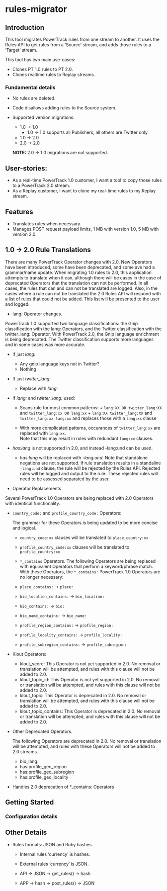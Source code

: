 # rules-migrator

## Introduction
This tool migrates PowerTrack rules from one stream to another. It uses the Rules API to get rules from a ‘Source’ stream, and adds those rules to a ‘Target’ stream.

This tool has two main use-cases:
+ Clones PT 1.0 rules to PT 2.0.
+ Clones realtime rules to Replay streams. 

### Fundamental details

+ No rules are deleted.
+ Code disallows adding rules to the Source system.
+ Supported version migrations:
  + 1.0 → 1.0
    + 1.0 → 1.0 supports all Publishers, all others are Twitter only.
  + 1.0 → 2.0 
  + 2.0 → 2.0
  
  **NOTE:** 2.0 → 1.0 migrations are not supported. 

 
## User-stories:

+ As a real-time PowerTrack 1.0 customer, I want a tool to copy those rules to a PowerTrack 2.0 stream.
+ As a Replay customer, I want to clone my real-time rules to my Replay stream.


## Features

+ Translates rules when necessary. 
+ Manages POST request payload limits, 1 MB with version 1.0, 5 MB with version 2.0.


## 1.0 → 2.0 Rule Translations

There are many PowerTrack Operator changes with 2.0. New Operators have been introduced, some have been deprecated, and some ave had a grammar/name update. When migrating 1.0 rules to 2.0, this application attempts to translate when it can, although there will be cases in the case of deprecated Operators that the translation can not be performed. In all cases, the rules that can and can not be translated are logged. Also, in the cases where a rule can not be translated the 2.0 Rules API will respond with a list of rules that could not be added. This list will be presented to the user and logged.
 
 + lang: Operator changes.
 
 PowerTrack 1.0 supported two language classifications: the Gnip classification with the lang: Operators, and the Twitter classification with the twitter_lang: Operator. With PowerTrack 2.0, the Gnip language enrichment is being deprecated. The Twitter classification supports more languages and in some cases was more accurate. 
 
  + If just *lang:*
    + Any gnip language keys not in Twitter?
    + Nothing
  + If just *twitter_lang:*
    + Replace with *lang:*
  + If *lang:* and *twitter_lang:* used: 
    + Scans rule for most common patterns: 
          + ```lang:XX OR twitter_lang:XX``` and ```twitter_lang:xx OR lang:xx```
          + ```lang:XX twitter_lang:XX``` and ```twitter_lang:xx lang:xx```
      and replaces those with a ```lang:xx``` clause
    
    + With more complicated patterns, occurances of ```twitter_lang:xx``` are replaced with ```lang:xx```.   
    Note that this may result in rules with redundant ```lang:xx``` clauses.
          
  + *has:lang* is not supported in 2.0, and instead -lang:und can be used.
    + *has:lang* will be replaced with *-lang:und*. Note that standalone negations are not supported. If rule translation results in a standaline ```-lang:und``` clause, the rule will be rejected by the Rules API. Rejected rules will be logged and output to the rule. These rejected rules will need to be assessed separated by the user.
    
    
  + Operator Replacements  
    
  Several PowerTrack 1.0 Operators are being replaced with 2.0 Operators with identical functionality.  
                
+ ```country_code:``` and ```profile_country_code:``` Operators:

    The grammar for these Operators is being updated to be more concise and logical.

    + ```country_code:xx``` clauses will be translated to ```place_country:xx```
    + ```profile_country_code:xx``` clauses will be translated to ```profile_country:xx```
    
    + ```*_contains``` Operators. The following Operators are being replaced with equivalent Operators that perform a keyword/phrase match. With these Operators, the ```*_contains:``` PowerTrack 1.0 Operators are no longer necessary:
        
    + ```place_contains:``` → ```place:```
    + ```bio_location_contains:``` → ```bio_location:```
    + ```bio_contains:``` → ```bio:```
    + ```bio_name_contains:``` → ```bio_name:```
    + ```profile_region_contains:``` → ```profile_region:```
    + ```profile_locality_contains:``` → ```profile_locality:```
    + ```profile_subregion_contains:``` → ```profile_subregion:```
    
+ Klout Operators:

    + klout_score: This Operator is not yet supported in 2.0. No removal or translation will be attempted, and rules with this clause will not be added to 2.0.
    + klout_topic_id: This Operator is not yet supported in 2.0. No removal or translation will be attempted, and rules with this clause will not be added to 2.0.
    + klout_topic: This Operator is deprecated in 2.0. No removal or translation will be attempted, and rules with this clause will not be added to 2.0.
    + klout_topic_contains: This Operator is deprecated in 2.0. No removal or translation will be attempted, and rules with this clause will not be added to 2.0.   
    
    
+ Other Deprecated Operators.
    
    The following Operators are deprecated in 2.0. No removal or translation will be attempted, and rules with these Operators will not be added to 2.0 streams.   
    
    + bio_lang:
    + has:profile_geo_region
    + has:profile_geo_subregion
    + has:profile_geo_locality

    



        
        
        
        
        
        
        
        
        
+ Handles 2.0 deprecation of *_contains: Operators 
   
## Getting Started


### Configuration details


## Other Details

+ Rules formats: JSON and Ruby hashes.
  + Internal rules ‘currency’ is hashes.
  + External rules ‘currency’ is JSON.
  
  + API → JSON → get_rules() → hash
  + APP → hash → post_rules() → JSON



